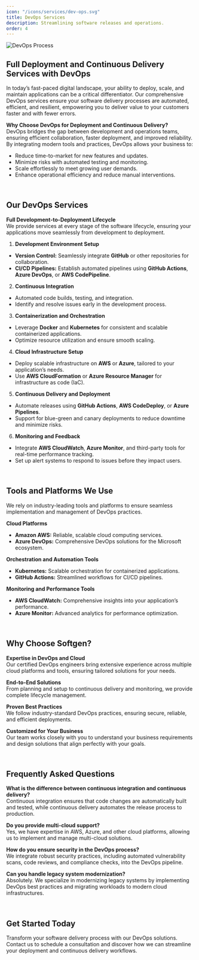 ```yaml
---
icon: "/icons/services/dev-ops.svg"
title: DevOps Services
description: Streamlining software releases and operations.
order: 4
---
```

![DevOps Process](/images/services/dev-ops.webp)

## Full Deployment and Continuous Delivery Services with DevOps 
In today’s fast-paced digital landscape, your ability to deploy, scale, and maintain applications can be a critical differentiator. Our comprehensive DevOps services ensure your software delivery processes are automated, efficient, and resilient, empowering you to deliver value to your customers faster and with fewer errors.

**Why Choose DevOps for Deployment and Continuous Delivery?**   
DevOps bridges the gap between development and operations teams, ensuring efficient collaboration, faster deployment, and improved reliability. By integrating modern tools and practices, DevOps allows your business to:
 * Reduce time-to-market for new features and updates.
 * Minimize risks with automated testing and monitoring.
 * Scale effortlessly to meet growing user demands.
 * Enhance operational efficiency and reduce manual interventions.

<br>

## Our DevOps Services
**Full Development-to-Deployment Lifecycle**    
We provide services at every stage of the software lifecycle, ensuring your applications move seamlessly from development to deployment.

1. **Development Environment Setup**
 * **Version Control:** Seamlessly integrate **GitHub** or other repositories for collaboration.
 * **CI/CD Pipelines:** Establish automated pipelines using **GitHub Actions**, **Azure DevOps**, or **AWS CodePipeline**.
2. **Continuous Integration**   
 * Automated code builds, testing, and integration. 
 * Identify and resolve issues early in the development process.
3. **Containerization and Orchestration**   
 * Leverage **Docker** and **Kubernetes** for consistent and scalable containerized applications.   
 * Optimize resource utilization and ensure smooth scaling.
4. **Cloud Infrastructure Setup**   
 * Deploy scalable infrastructure on **AWS** or **Azure**, tailored to your application’s needs.    
 * Use **AWS CloudFormation** or **Azure Resource Manager** for infrastructure as code (IaC).
5. **Continuous Delivery and Deployment**   
 * Automate releases using **GitHub Actions**, **AWS CodeDeploy**, or **Azure Pipelines**.  
 * Support for blue-green and canary deployments to reduce downtime and minimize risks.
6. **Monitoring and Feedback**  
 * Integrate **AWS CloudWatch**, **Azure Monitor**, and third-party tools for real-time performance tracking.   
 * Set up alert systems to respond to issues before they impact users.

<br>

## Tools and Platforms We Use   
We rely on industry-leading tools and platforms to ensure seamless implementation and management of DevOps practices.   

**Cloud Platforms** 
 * **Amazon AWS:** Reliable, scalable cloud computing services.     
 * **Azure DevOps:** Comprehensive DevOps solutions for the Microsoft ecosystem.

**Orchestration and Automation Tools**  
 * **Kubernetes:** Scalable orchestration for containerized applications.   
 * **GitHub Actions:** Streamlined workflows for CI/CD pipelines.

**Monitoring and Performance Tools**    
 * **AWS CloudWatch:** Comprehensive insights into your application’s performance.  
 * **Azure Monitor:** Advanced analytics for performance optimization.

<br>

## Why Choose Softgen?
 **Expertise in DevOps and Cloud**    
 Our certified DevOps engineers bring extensive experience across multiple cloud platforms and tools, ensuring tailored solutions for your needs.

 **End-to-End Solutions**   
 From planning and setup to continuous delivery and monitoring, we provide complete lifecycle management.

 **Proven Best Practices**  
 We follow industry-standard DevOps practices, ensuring secure, reliable, and efficient deployments.

 **Customized for Your Business**   
 Our team works closely with you to understand your business requirements and design solutions that align perfectly with your goals.

<br>

## Frequently Asked Questions

**What is the difference between continuous integration and continuous delivery?**  
Continuous integration ensures that code changes are automatically built and tested, while continuous delivery automates the release process to production.

**Do you provide multi-cloud support?**     
Yes, we have expertise in AWS, Azure, and other cloud platforms, allowing us to implement and manage multi-cloud solutions.

**How do you ensure security in the DevOps process?**   
We integrate robust security practices, including automated vulnerability scans, code reviews, and compliance checks, into the DevOps pipeline.

**Can you handle legacy system modernization?**     
Absolutely. We specialize in modernizing legacy systems by implementing DevOps best practices and migrating workloads to modern cloud infrastructures.

<br>

## Get Started Today    
Transform your software delivery process with our DevOps solutions. Contact us to schedule a consultation and discover how we can streamline your deployment and continuous delivery workflows.

